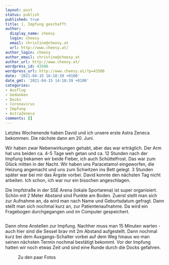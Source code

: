 ```yaml
---
layout: post
status: publish
published: true
title: 1. Impfung geschafft
author:
  display_name: cheesy
  login: cheesy
  email: christine@cheesy.at
  url: http://www.cheesy.at/
author_login: cheesy
author_email: christine@cheesy.at
author_url: http://www.cheesy.at/
wordpress_id: 43506
wordpress_url: http://www.cheesy.at/?p=43506
date: '2021-04-15 16:18:39 +0100'
date_gmt: '2021-04-15 14:18:39 +0100'
categories:
- Ausflug
- Gedanken
- Docks
- Coronavirus
- Impfung
- AstraZeneca
comments: []
---
```

<!-- wp:paragraph -->
Letztes Wochenende haben David und ich unsere erste Astra Zeneca bekommen. Die nächste dann am 20. Juni.
<!-- /wp:paragraph -->
<!-- wp:paragraph -->
Wir haben zwar Nebenwirkungen gehabt, aber das war erträglich. Der Arm hat uns beiden ca. 4-5 Tage weh getan und ca. 12 Stunden nach der Impfung bekamen wir beide Fieber, ich auch Schüttelfrost. Das war zum Glück mitten in der Nacht. Wir haben uns Paracetamol eingeworfen, die Heizung angemacht und uns zum Schwitzen ins Bett gelegt. 3 Stunden später war bei mir das Ärgste vorbei. David konnte den nächsten Tag nicht arbeiten. Ich schon, ich war nur ein bisschen angeschlagen.
<!-- /wp:paragraph -->
<!-- wp:paragraph -->
Die Impfstraße in der SSE Arena (lokale Sportarena) ist super organisiert. Schön mit 2 Meter Abstand sind Punkte am Boden. Zuerst stellt man sich zur Aufnahme an, da wird man nach Name und Geburtsdatum gefragt. Dann stellt man sich nochmal kurz an, zur Patientenaufnahme. Da wird ein Fragebogen durchgegangen und im Computer gespeichert.
<!-- /wp:paragraph -->
<!-- wp:image {"id":43501} -->
<figure class="wp-block-image"><img src="{% link _posts/2021-04-17-astra-zeneca/AstraZeneca-004.jpg %}" alt="" class="wp-image-43501"></figure>
<!-- /wp:image -->
<!-- wp:paragraph -->
Dann ohne Anstellen zur Impfung. Nachher muss man 15 Minuten warten - auch hier sind die Sessel brav mit 2m Abstand aufgestellt. Dann nochmal kurz bei dem Ausgangs-Schalter vorbei auf dem Weg hinaus wo man seinen nächsten Termin nochmal bestätigt bekommt.
<!-- /wp:paragraph -->
<!-- wp:paragraph -->
Vor der Impfung hatten wir noch etwas Zeit und sind eine Runde durch die Docks gefahren.
<!-- /wp:paragraph -->
<!-- wp:image {"id":43499,"linkDestination":"custom"} -->
<figure class="wp-block-image"><a href="http://www.cheesy.at/fotos/leben-in-belfast/2021-2/astra-zeneca/"><img src="{% link _posts/2021-04-17-astra-zeneca/AstraZeneca-002.jpg %}" alt="" class="wp-image-43499"></a><br>
<figcaption>Zu den paar Fotos</figcaption>
</figure>
<!-- /wp:image -->
